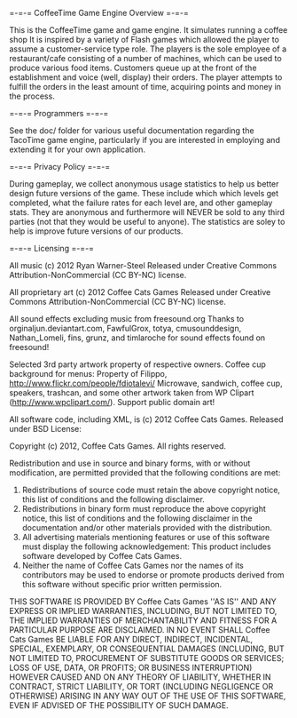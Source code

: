 =-=-= CoffeeTime Game Engine Overview =-=-=

This is the CoffeeTime game and game engine. It simulates running a coffee shop 
It is inspired by a variety of Flash games which allowed the 
player to assume a customer-service type role. The players is the sole employee 
of a restaurant/cafe consisting of a number of machines, which can be used to produce
 various food items. Customers queue up at the front of the establishment and voice 
(well, display) their orders. The player attempts to fulfill the orders
in the least amount of time, acquiring points and money in the process.

=-=-= Programmers =-=-=

See the doc/ folder for various useful documentation regarding the TacoTime
game engine, particularly if you are interested in employing and extending it
for your own application.

=-=-= Privacy Policy =-=-=

During gameplay, we collect anonymous usage statistics to help us better design future versions of the game. These include which which levels get completed, what the failure rates for each level are, and other gameplay stats. They are anonymous and furthermore will NEVER be sold to any third parties (not that they would be useful to anyone). The statistics are soley to help is improve future versions of our products.

=-=-= Licensing =-=-=

All music (c) 2012 Ryan Warner-Steel
Released under Creative Commons Attribution-NonCommercial (CC BY-NC) license.

All proprietary art (c) 2012 Coffee Cats Games
Released under Creative Commons Attribution-NonCommercial (CC BY-NC) license.

All sound effects excluding music from freesound.org
Thanks to orginaljun.deviantart.com, FawfulGrox, totya, cmusounddesign, Nathan_Lomeli, fins, grunz, and timlaroche for sound effects found on freesound!

Selected 3rd party artwork property of respective owners.
Coffee cup background for menus: Property of Filippo, http://www.flickr.com/people/fdiotalevi/
Microwave, sandwich, coffee cup, speakers, trashcan, and some other artwork taken from WP Clipart (http://www.wpclipart.com/). Support public domain art!

All software code, including XML, is (c) 2012 Coffee Cats Games. Released under BSD License:

Copyright (c) 2012, Coffee Cats Games.
All rights reserved.

Redistribution and use in source and binary forms, with or without
modification, are permitted provided that the following conditions are met:
1. Redistributions of source code must retain the above copyright
   notice, this list of conditions and the following disclaimer.
2. Redistributions in binary form must reproduce the above copyright
   notice, this list of conditions and the following disclaimer in the
   documentation and/or other materials provided with the distribution.
3. All advertising materials mentioning features or use of this software
   must display the following acknowledgement:
   This product includes software developed by Coffee Cats Games.
4. Neither the name of Coffee Cats Games nor the
   names of its contributors may be used to endorse or promote products
   derived from this software without specific prior written permission.

THIS SOFTWARE IS PROVIDED BY Coffee Cats Games ''AS IS'' AND ANY
EXPRESS OR IMPLIED WARRANTIES, INCLUDING, BUT NOT LIMITED TO, THE IMPLIED
WARRANTIES OF MERCHANTABILITY AND FITNESS FOR A PARTICULAR PURPOSE ARE
DISCLAIMED. IN NO EVENT SHALL Coffee Cats Games BE LIABLE FOR ANY
DIRECT, INDIRECT, INCIDENTAL, SPECIAL, EXEMPLARY, OR CONSEQUENTIAL DAMAGES
(INCLUDING, BUT NOT LIMITED TO, PROCUREMENT OF SUBSTITUTE GOODS OR SERVICES;
LOSS OF USE, DATA, OR PROFITS; OR BUSINESS INTERRUPTION) HOWEVER CAUSED AND
ON ANY THEORY OF LIABILITY, WHETHER IN CONTRACT, STRICT LIABILITY, OR TORT
(INCLUDING NEGLIGENCE OR OTHERWISE) ARISING IN ANY WAY OUT OF THE USE OF THIS
SOFTWARE, EVEN IF ADVISED OF THE POSSIBILITY OF SUCH DAMAGE.